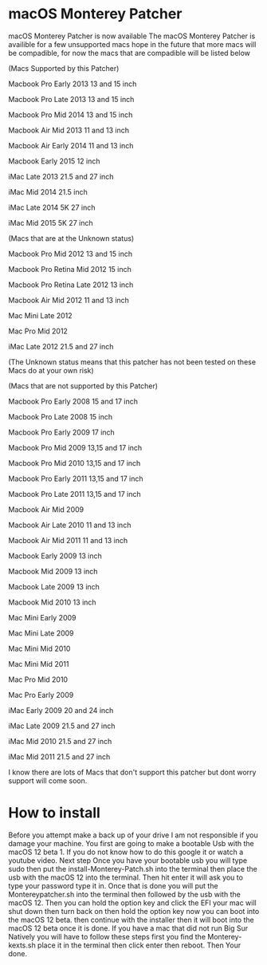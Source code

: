 # macOS Monterey Patcher
macOS Monterey Patcher is now available
The macOS Monterey Patcher is availible for a few unsupported macs hope in the future that more macs will be compadible, for now the macs that are compadible will be listed below

(Macs Supported by this Patcher)


Macbook Pro Early 2013 13 and 15 inch

Macbook Pro Late 2013 13 and 15 inch

Macbook Pro Mid 2014 13 and 15 inch

Macbook Air Mid 2013 11 and 13 inch

Macbook Air Early 2014 11 and 13 inch

Macbook Early 2015 12 inch

iMac Late 2013 21.5 and 27 inch

iMac Mid 2014 21.5 inch

iMac Late 2014 5K 27 inch

iMac Mid 2015 5K 27 inch

(Macs that are at the Unknown status)


Macbook Pro Mid 2012 13 and 15 inch

Macbook Pro Retina Mid 2012 15 inch

Macbook Pro Retina Late 2012 13 inch

Macbook Air Mid 2012 11 and 13 inch

Mac Mini Late 2012

Mac Pro Mid 2012

iMac Late 2012 21.5 and 27 inch

(The Unknown status means that this patcher has not been tested on these Macs do at your own risk)


(Macs that are not supported by this Patcher)


Macbook Pro Early 2008 15 and 17 inch

Macbook Pro Late 2008 15 inch

Macbook Pro Early 2009 17 inch

Macbook Pro Mid 2009 13,15 and 17 inch

Macbook Pro Mid 2010 13,15 and 17 inch

Macbook Pro Early 2011 13,15 and 17 inch

Macbook Pro Late 2011 13,15 and 17 inch

Macbook Air Mid 2009

Macbook Air Late 2010 11 and 13 inch

Macbook Air Mid 2011 11 and 13 inch

Macbook Early 2009 13 inch

Macbook Mid 2009 13 inch

Macbook Late 2009 13 inch

Macbook Mid 2010 13 inch

Mac Mini Early 2009

Mac Mini Late 2009

Mac Mini Mid 2010

Mac Mini Mid 2011

Mac Pro Mid 2010

Mac Pro Early 2009

iMac Early 2009 20 and 24 inch

iMac Late 2009 21.5 and 27 inch

iMac Mid 2010 21.5 and 27 inch

iMac Mid 2011 21.5 and 27 inch

I know there are lots of Macs that don't support this patcher but dont worry support will come soon.

# How to install
Before you attempt make a back up of your drive I am not responsible if you damage your machine. You first are going to make a bootable Usb with the macOS 12 beta 1. If you do not know how to do this google it or watch a youtube video.
Next step Once you have your bootable usb you will type sudo then put the install-Monterey-Patch.sh into the terminal then place the usb with the macOS 12 into the terminal. Then hit enter it will ask you to type your password type it in.
Once that is done you will put the Montereypatcher.sh into the terminal then followed by the usb with the macOS 12.
Then you can hold the option key and click the EFI your mac will shut down then turn back on then hold the option key now you can boot into the macOS 12 beta. then continue with the installer then it will boot into the macOS 12 beta once it is done. If you have a mac that did not run Big Sur Natively you will have to follow these steps first you find the Monterey-kexts.sh place it in the terminal then click enter then reboot. Then Your done.
